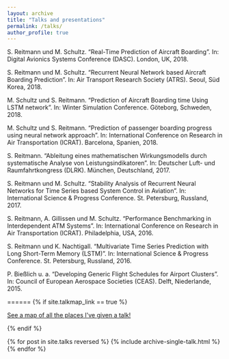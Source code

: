 ```yaml
---
layout: archive
title: "Talks and presentations"
permalink: /talks/
author_profile: true
---
```


S. Reitmann und M. Schultz. “Real-Time Prediction of Aircraft Boarding”. In: Digital Avionics Systems Conference (DASC). London, UK, 2018.

S. Reitmann und M. Schultz. “Recurrent Neural Network based Aircraft Boarding Prediction”. In: Air Transport Research Society (ATRS). Seoul, Süd Korea, 2018.

M. Schultz und S. Reitmann. “Prediction of Aircraft Boarding time Using LSTM network”. In: Winter Simulation Conference. Göteborg, Schweden, 2018.

M. Schultz und S. Reitmann. “Prediction of passenger boarding progress using neural network approach”. In: International Conference on Research in Air Transportation (ICRAT). Barcelona, Spanien, 2018.

S. Reitmann. “Ableitung eines mathematischen Wirkungsmodells durch systematische Analyse von Leistungsindikatoren”. In: Deutscher Luft- und Raumfahrtkongress (DLRK). München, Deutschland, 2017.

S. Reitmann und M. Schultz. “Stability Analysis of Recurrent Neural Networks for Time Series based System Control in Aviation”. In: International Science & Progress Conference. St. Petersburg, Russland, 2017.

S. Reitmann, A. Gillissen und M. Schultz. “Performance Benchmarking in Interdependent ATM Systems”. In: International Conference on Research in Air Transportation (ICRAT). Philadelphia, USA, 2016.

S. Reitmann und K. Nachtigall. “Multivariate Time Series Prediction with Long Short-Term Memory (LSTM)”. In: International Science & Progress Conference. St. Petersburg, Russland, 2016.

P. Bießlich u. a. “Developing Generic Flight Schedules for Airport Clusters”. In: Council of European Aerospace Societies (CEAS). Delft, Niederlande, 2015.

======
{% if site.talkmap_link == true %}

<p style="text-decoration:underline;"><a href="/talkmap.html">See a map of all the places I've given a talk!</a></p>

{% endif %}

{% for post in site.talks reversed %}
  {% include archive-single-talk.html %}
{% endfor %}
